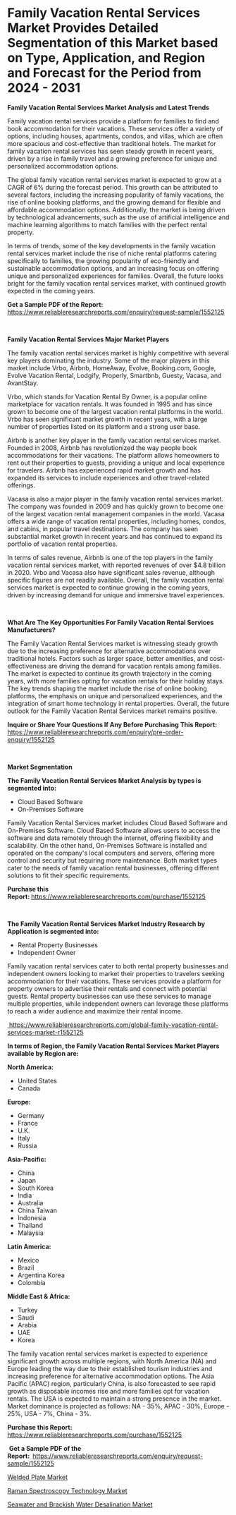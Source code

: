 <p><h1>Family Vacation Rental Services Market Provides Detailed Segmentation of this Market based on Type, Application, and Region and Forecast for the Period from 2024 - 2031</h1></p><p><strong>Family Vacation Rental Services Market Analysis and Latest Trends</strong></p>
<p><p>Family vacation rental services provide a platform for families to find and book accommodation for their vacations. These services offer a variety of options, including houses, apartments, condos, and villas, which are often more spacious and cost-effective than traditional hotels. The market for family vacation rental services has seen steady growth in recent years, driven by a rise in family travel and a growing preference for unique and personalized accommodation options.</p><p>The global family vacation rental services market is expected to grow at a CAGR of 6% during the forecast period. This growth can be attributed to several factors, including the increasing popularity of family vacations, the rise of online booking platforms, and the growing demand for flexible and affordable accommodation options. Additionally, the market is being driven by technological advancements, such as the use of artificial intelligence and machine learning algorithms to match families with the perfect rental property.</p><p>In terms of trends, some of the key developments in the family vacation rental services market include the rise of niche rental platforms catering specifically to families, the growing popularity of eco-friendly and sustainable accommodation options, and an increasing focus on offering unique and personalized experiences for families. Overall, the future looks bright for the family vacation rental services market, with continued growth expected in the coming years.</p></p>
<p><strong>Get a Sample PDF of the Report:&nbsp;</strong> <a href="https://www.reliableresearchreports.com/enquiry/request-sample/1552125">https://www.reliableresearchreports.com/enquiry/request-sample/1552125</a></p>
<p>&nbsp;</p>
<p><strong>Family Vacation Rental Services Major Market Players</strong></p>
<p><p>The family vacation rental services market is highly competitive with several key players dominating the industry. Some of the major players in this market include Vrbo, Airbnb, HomeAway, Evolve, Booking.com, Google, Evolve Vacation Rental, Lodgify, Properly, Smartbnb, Guesty, Vacasa, and AvantStay.</p><p>Vrbo, which stands for Vacation Rental By Owner, is a popular online marketplace for vacation rentals. It was founded in 1995 and has since grown to become one of the largest vacation rental platforms in the world. Vrbo has seen significant market growth in recent years, with a large number of properties listed on its platform and a strong user base. </p><p>Airbnb is another key player in the family vacation rental services market. Founded in 2008, Airbnb has revolutionized the way people book accommodations for their vacations. The platform allows homeowners to rent out their properties to guests, providing a unique and local experience for travelers. Airbnb has experienced rapid market growth and has expanded its services to include experiences and other travel-related offerings.</p><p>Vacasa is also a major player in the family vacation rental services market. The company was founded in 2009 and has quickly grown to become one of the largest vacation rental management companies in the world. Vacasa offers a wide range of vacation rental properties, including homes, condos, and cabins, in popular travel destinations. The company has seen substantial market growth in recent years and has continued to expand its portfolio of vacation rental properties.</p><p>In terms of sales revenue, Airbnb is one of the top players in the family vacation rental services market, with reported revenues of over $4.8 billion in 2020. Vrbo and Vacasa also have significant sales revenue, although specific figures are not readily available. Overall, the family vacation rental services market is expected to continue growing in the coming years, driven by increasing demand for unique and immersive travel experiences.</p></p>
<p>&nbsp;</p>
<p><strong>What Are The Key Opportunities For Family Vacation Rental Services Manufacturers?</strong></p>
<p><p>The Family Vacation Rental Services market is witnessing steady growth due to the increasing preference for alternative accommodations over traditional hotels. Factors such as larger space, better amenities, and cost-effectiveness are driving the demand for vacation rentals among families. The market is expected to continue its growth trajectory in the coming years, with more families opting for vacation rentals for their holiday stays. The key trends shaping the market include the rise of online booking platforms, the emphasis on unique and personalized experiences, and the integration of smart home technology in rental properties. Overall, the future outlook for the Family Vacation Rental Services market remains positive.</p></p>
<p><strong>Inquire or Share Your Questions If Any Before Purchasing This Report:</strong> <a href="https://www.reliableresearchreports.com/enquiry/pre-order-enquiry/1552125">https://www.reliableresearchreports.com/enquiry/pre-order-enquiry/1552125</a></p>
<p>&nbsp;</p>
<p><strong>Market Segmentation</strong></p>
<p><strong>The Family Vacation Rental Services Market Analysis by types is segmented into:</strong></p>
<p><ul><li>Cloud Based Software</li><li>On-Premises Software</li></ul></p>
<p><p>Family Vacation Rental Services market includes Cloud Based Software and On-Premises Software. Cloud Based Software allows users to access the software and data remotely through the internet, offering flexibility and scalability. On the other hand, On-Premises Software is installed and operated on the company's local computers and servers, offering more control and security but requiring more maintenance. Both market types cater to the needs of family vacation rental businesses, offering different solutions to fit their specific requirements.</p></p>
<p><strong>Purchase this Report:&nbsp;</strong><a href="https://www.reliableresearchreports.com/purchase/1552125">https://www.reliableresearchreports.com/purchase/1552125</a></p>
<p>&nbsp;</p>
<p><strong>The Family Vacation Rental Services Market Industry Research by Application is segmented into:</strong></p>
<p><ul><li>Rental Property Businesses</li><li>Independent Owner</li></ul></p>
<p><p>Family vacation rental services cater to both rental property businesses and independent owners looking to market their properties to travelers seeking accommodation for their vacations. These services provide a platform for property owners to advertise their rentals and connect with potential guests. Rental property businesses can use these services to manage multiple properties, while independent owners can leverage these platforms to reach a wider audience and maximize their rental income.</p></p>
<p><a href="https://www.reliableresearchreports.com/global-family-vacation-rental-services-market-r1552125">&nbsp;https://www.reliableresearchreports.com/global-family-vacation-rental-services-market-r1552125</a></p>
<p><strong>In terms of Region, the Family Vacation Rental Services Market Players available by Region are:</strong></p>
<p>
    <p> <strong> North America: </strong>
        <ul>
            <li>United States</li>
            <li>Canada</li>
        </ul>
        </p> 
    <p> <strong> Europe: </strong>
        <ul>
            <li>Germany</li>
            <li>France</li>
            <li>U.K.</li>
            <li>Italy</li>
            <li>Russia</li>
        </ul>
        </p> 
    <p> <strong> Asia-Pacific: </strong>
        <ul>
            <li>China</li>
            <li>Japan</li>
            <li>South Korea</li>
            <li>India</li>
            <li>Australia</li>
            <li>China Taiwan</li>
            <li>Indonesia</li>
            <li>Thailand</li>
            <li>Malaysia</li>
        </ul>
        </p> 
    <p> <strong> Latin America: </strong>
        <ul>
            <li>Mexico</li>
            <li>Brazil</li>
            <li>Argentina Korea</li>
            <li>Colombia</li>
        </ul>
        </p> 
    <p> <strong> Middle East & Africa: </strong>
        <ul>
            <li>Turkey</li>
            <li>Saudi</li>
            <li>Arabia</li>
            <li>UAE</li>
            <li>Korea</li>
        </ul>
    </p>
    </p>
<p><p>The family vacation rental services market is expected to experience significant growth across multiple regions, with North America (NA) and Europe leading the way due to their established tourism industries and increasing preference for alternative accommodation options. The Asia Pacific (APAC) region, particularly China, is also forecasted to see rapid growth as disposable incomes rise and more families opt for vacation rentals. The USA is expected to maintain a strong presence in the market. Market dominance is projected as follows: NA - 35%, APAC - 30%, Europe - 25%, USA - 7%, China - 3%.</p></p>
<p><strong>Purchase this Report: </strong><a href="https://www.reliableresearchreports.com/purchase/1552125">https://www.reliableresearchreports.com/purchase/1552125</a></p>
<p>&nbsp;<strong>Get a Sample PDF of the Report:&nbsp;&nbsp;</strong><a href="https://www.reliableresearchreports.com/enquiry/request-sample/1552125">https://www.reliableresearchreports.com/enquiry/request-sample/1552125</a></p>
<p><strong></strong></p>
<p><p><a href="https://www.linkedin.com/pulse/welded-plate-market-key-successful-business-strategy-forecast-j1kjf?trackingId=Kxa%2BLaVXnMy%2FmK6x5uDAvQ%3D%3D">Welded Plate Market</a></p><p><a href="https://www.linkedin.com/pulse/raman-spectroscopy-technology-market-analysis-its-cagr-segmentation-hzxaf?trackingId=sQgHtA5456WP4%2BLHDC7tbw%3D%3D">Raman Spectroscopy Technology Market</a></p><p><a href="https://www.linkedin.com/pulse/seawater-brackish-water-desalination-market-insight-trends-2njvc?trackingId=8oPKguVGaMbjibUX8LjXkg%3D%3D">Seawater and Brackish Water Desalination Market</a></p></p>